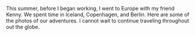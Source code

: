 This summer, before I began working, I went to Europe with my friend Kenny. We spent time in Iceland, Copenhagen, and Berlin. Here are some of the photos of our adventures. I cannot wait to continue traveling throughout out the globe.
